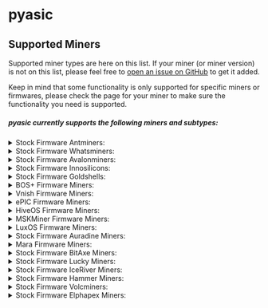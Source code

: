# pyasic
## Supported Miners

Supported miner types are here on this list.  If your miner (or miner version) is not on this list, please feel free to [open an issue on GitHub](https://github.com/UpstreamData/pyasic/issues) to get it added.

Keep in mind that some functionality is only supported for specific miners or firmwares, please check the page for your miner to make sure the functionality you need is supported.

##### pyasic currently supports the following miners and subtypes:
<style>
details {
    margin:0px;
    padding-top:0px;
    padding-bottom:0px;
}
</style>

<details>
<summary>Stock Firmware Antminers:</summary>
    <ul>
        <details>
            <summary>X3 Series:</summary>
                <ul>
                    <li><a href="../antminer/X3#d3-stock">D3 (Stock)</a></li>
                    <li><a href="../antminer/X3#hs3-stock">HS3 (Stock)</a></li>
                    <li><a href="../antminer/X3#l3_1-stock">L3+ (Stock)</a></li>
                    <li><a href="../antminer/X3#ka3-stock">KA3 (Stock)</a></li>
                    <li><a href="../antminer/X3#ks3-stock">KS3 (Stock)</a></li>
                </ul>
        </details>
        <details>
            <summary>X5 Series:</summary>
                <ul>
                    <li><a href="../antminer/X5#dr5-stock">DR5 (Stock)</a></li>
                    <li><a href="../antminer/X5#ks5-stock">KS5 (Stock)</a></li>
                    <li><a href="../antminer/X5#ks5-stock">KS5 (Stock)</a></li>
                </ul>
        </details>
        <details>
            <summary>X7 Series:</summary>
                <ul>
                    <li><a href="../antminer/X7#l7-stock">L7 (Stock)</a></li>
                    <li><a href="../antminer/X7#k7-stock">K7 (Stock)</a></li>
                    <li><a href="../antminer/X7#d7-stock">D7 (Stock)</a></li>
                </ul>
        </details>
        <details>
            <summary>X9 Series:</summary>
                <ul>
                    <li><a href="../antminer/X9#e9pro-stock">E9Pro (Stock)</a></li>
                    <li><a href="../antminer/X9#d9-stock">D9 (Stock)</a></li>
                    <li><a href="../antminer/X9#s9-stock">S9 (Stock)</a></li>
                    <li><a href="../antminer/X9#s9i-stock">S9i (Stock)</a></li>
                    <li><a href="../antminer/X9#s9j-stock">S9j (Stock)</a></li>
                    <li><a href="../antminer/X9#t9-stock">T9 (Stock)</a></li>
                    <li><a href="../antminer/X9#l9-stock">L9 (Stock)</a></li>
                </ul>
        </details>
        <details>
            <summary>X15 Series:</summary>
                <ul>
                    <li><a href="../antminer/X15#z15-stock">Z15 (Stock)</a></li>
                    <li><a href="../antminer/X15#z15-pro-stock">Z15 Pro (Stock)</a></li>
                </ul>
        </details>
        <details>
            <summary>X17 Series:</summary>
                <ul>
                    <li><a href="../antminer/X17#s17-stock">S17 (Stock)</a></li>
                    <li><a href="../antminer/X17#s17_1-stock">S17+ (Stock)</a></li>
                    <li><a href="../antminer/X17#s17-pro-stock">S17 Pro (Stock)</a></li>
                    <li><a href="../antminer/X17#s17e-stock">S17e (Stock)</a></li>
                    <li><a href="../antminer/X17#t17-stock">T17 (Stock)</a></li>
                    <li><a href="../antminer/X17#t17_1-stock">T17+ (Stock)</a></li>
                    <li><a href="../antminer/X17#t17e-stock">T17e (Stock)</a></li>
                </ul>
        </details>
        <details>
            <summary>X19 Series:</summary>
                <ul>
                    <li><a href="../antminer/X19#s19-stock">S19 (Stock)</a></li>
                    <li><a href="../antminer/X19#s19l-stock">S19L (Stock)</a></li>
                    <li><a href="../antminer/X19#s19-pro-stock">S19 Pro (Stock)</a></li>
                    <li><a href="../antminer/X19#s19j-stock">S19j (Stock)</a></li>
                    <li><a href="../antminer/X19#s19i-stock">S19i (Stock)</a></li>
                    <li><a href="../antminer/X19#s19_1-stock">S19+ (Stock)</a></li>
                    <li><a href="../antminer/X19#s19j-no-pic-stock">S19j No PIC (Stock)</a></li>
                    <li><a href="../antminer/X19#s19-pro_1-stock">S19 Pro+ (Stock)</a></li>
                    <li><a href="../antminer/X19#s19j-pro-stock">S19j Pro (Stock)</a></li>
                    <li><a href="../antminer/X19#s19-xp-stock">S19 XP (Stock)</a></li>
                    <li><a href="../antminer/X19#s19a-stock">S19a (Stock)</a></li>
                    <li><a href="../antminer/X19#s19a-pro-stock">S19a Pro (Stock)</a></li>
                    <li><a href="../antminer/X19#s19-hydro-stock">S19 Hydro (Stock)</a></li>
                    <li><a href="../antminer/X19#s19-pro-hydro-stock">S19 Pro Hydro (Stock)</a></li>
                    <li><a href="../antminer/X19#s19-pro_1-hydro-stock">S19 Pro+ Hydro (Stock)</a></li>
                    <li><a href="../antminer/X19#s19k-pro-stock">S19K Pro (Stock)</a></li>
                    <li><a href="../antminer/X19#s19j-xp-stock">S19j XP (Stock)</a></li>
                    <li><a href="../antminer/X19#t19-stock">T19 (Stock)</a></li>
                </ul>
        </details>
        <details>
            <summary>X21 Series:</summary>
                <ul>
                    <li><a href="../antminer/X21#s21-stock">S21 (Stock)</a></li>
                    <li><a href="../antminer/X21#s21-stock">S21 (Stock)</a></li>
                    <li><a href="../antminer/X21#s21-stock">S21 (Stock)</a></li>
                    <li><a href="../antminer/X21#s21_1-stock">S21+ (Stock)</a></li>
                    <li><a href="../antminer/X21#s21_1-hydro-stock">S21+ Hydro (Stock)</a></li>
                    <li><a href="../antminer/X21#s21-pro-stock">S21 Pro (Stock)</a></li>
                    <li><a href="../antminer/X21#t21-stock">T21 (Stock)</a></li>
                    <li><a href="../antminer/X21#s21-hydro-stock">S21 Hydro (Stock)</a></li>
                </ul>
        </details>
    </ul>
</details>
<details>
<summary>Stock Firmware Whatsminers:</summary>
    <ul>
        <details>
            <summary>M2X Series:</summary>
                <ul>
                    <li><a href="../whatsminer/M2X#m20p-v10-stock">M20P V10 (Stock)</a></li>
                    <li><a href="../whatsminer/M2X#m20p-v30-stock">M20P V30 (Stock)</a></li>
                    <li><a href="../whatsminer/M2X#m20s_1-v30-stock">M20S+ V30 (Stock)</a></li>
                    <li><a href="../whatsminer/M2X#m20s-v10-stock">M20S V10 (Stock)</a></li>
                    <li><a href="../whatsminer/M2X#m20s-v20-stock">M20S V20 (Stock)</a></li>
                    <li><a href="../whatsminer/M2X#m20s-v30-stock">M20S V30 (Stock)</a></li>
                    <li><a href="../whatsminer/M2X#m20-v10-stock">M20 V10 (Stock)</a></li>
                    <li><a href="../whatsminer/M2X#m21s_1-v20-stock">M21S+ V20 (Stock)</a></li>
                    <li><a href="../whatsminer/M2X#m21s-v20-stock">M21S V20 (Stock)</a></li>
                    <li><a href="../whatsminer/M2X#m21s-v60-stock">M21S V60 (Stock)</a></li>
                    <li><a href="../whatsminer/M2X#m21s-v70-stock">M21S V70 (Stock)</a></li>
                    <li><a href="../whatsminer/M2X#m21-v10-stock">M21 V10 (Stock)</a></li>
                    <li><a href="../whatsminer/M2X#m29-v10-stock">M29 V10 (Stock)</a></li>
                </ul>
        </details>
        <details>
            <summary>M3X Series:</summary>
                <ul>
                    <li><a href="../whatsminer/M3X#m30k-v10-stock">M30K V10 (Stock)</a></li>
                    <li><a href="../whatsminer/M3X#m30l-v10-stock">M30L V10 (Stock)</a></li>
                    <li><a href="../whatsminer/M3X#m30s_1_1-v10-stock">M30S++ V10 (Stock)</a></li>
                    <li><a href="../whatsminer/M3X#m30s_1_1-v20-stock">M30S++ V20 (Stock)</a></li>
                    <li><a href="../whatsminer/M3X#m30s_1_1-ve30-stock">M30S++ VE30 (Stock)</a></li>
                    <li><a href="../whatsminer/M3X#m30s_1_1-ve40-stock">M30S++ VE40 (Stock)</a></li>
                    <li><a href="../whatsminer/M3X#m30s_1_1-ve50-stock">M30S++ VE50 (Stock)</a></li>
                    <li><a href="../whatsminer/M3X#m30s_1_1-vf40-stock">M30S++ VF40 (Stock)</a></li>
                    <li><a href="../whatsminer/M3X#m30s_1_1-vg30-stock">M30S++ VG30 (Stock)</a></li>
                    <li><a href="../whatsminer/M3X#m30s_1_1-vg40-stock">M30S++ VG40 (Stock)</a></li>
                    <li><a href="../whatsminer/M3X#m30s_1_1-vg50-stock">M30S++ VG50 (Stock)</a></li>
                    <li><a href="../whatsminer/M3X#m30s_1_1-vh10-stock">M30S++ VH10 (Stock)</a></li>
                    <li><a href="../whatsminer/M3X#m30s_1_1-vh100-stock">M30S++ VH100 (Stock)</a></li>
                    <li><a href="../whatsminer/M3X#m30s_1_1-vh110-stock">M30S++ VH110 (Stock)</a></li>
                    <li><a href="../whatsminer/M3X#m30s_1_1-vh20-stock">M30S++ VH20 (Stock)</a></li>
                    <li><a href="../whatsminer/M3X#m30s_1_1-vh30-stock">M30S++ VH30 (Stock)</a></li>
                    <li><a href="../whatsminer/M3X#m30s_1_1-vh40-stock">M30S++ VH40 (Stock)</a></li>
                    <li><a href="../whatsminer/M3X#m30s_1_1-vh50-stock">M30S++ VH50 (Stock)</a></li>
                    <li><a href="../whatsminer/M3X#m30s_1_1-vh60-stock">M30S++ VH60 (Stock)</a></li>
                    <li><a href="../whatsminer/M3X#m30s_1_1-vh70-stock">M30S++ VH70 (Stock)</a></li>
                    <li><a href="../whatsminer/M3X#m30s_1_1-vh80-stock">M30S++ VH80 (Stock)</a></li>
                    <li><a href="../whatsminer/M3X#m30s_1_1-vh90-stock">M30S++ VH90 (Stock)</a></li>
                    <li><a href="../whatsminer/M3X#m30s_1_1-vi30-stock">M30S++ VI30 (Stock)</a></li>
                    <li><a href="../whatsminer/M3X#m30s_1_1-vj20-stock">M30S++ VJ20 (Stock)</a></li>
                    <li><a href="../whatsminer/M3X#m30s_1_1-vj30-stock">M30S++ VJ30 (Stock)</a></li>
                    <li><a href="../whatsminer/M3X#m30s_1_1-vj50-stock">M30S++ VJ50 (Stock)</a></li>
                    <li><a href="../whatsminer/M3X#m30s_1_1-vj60-stock">M30S++ VJ60 (Stock)</a></li>
                    <li><a href="../whatsminer/M3X#m30s_1_1-vj70-stock">M30S++ VJ70 (Stock)</a></li>
                    <li><a href="../whatsminer/M3X#m30s_1_1-vk30-stock">M30S++ VK30 (Stock)</a></li>
                    <li><a href="../whatsminer/M3X#m30s_1_1-vk40-stock">M30S++ VK40 (Stock)</a></li>
                    <li><a href="../whatsminer/M3X#m30s_1-v10-stock">M30S+ V10 (Stock)</a></li>
                    <li><a href="../whatsminer/M3X#m30s_1-v100-stock">M30S+ V100 (Stock)</a></li>
                    <li><a href="../whatsminer/M3X#m30s_1-v20-stock">M30S+ V20 (Stock)</a></li>
                    <li><a href="../whatsminer/M3X#m30s_1-v30-stock">M30S+ V30 (Stock)</a></li>
                    <li><a href="../whatsminer/M3X#m30s_1-v40-stock">M30S+ V40 (Stock)</a></li>
                    <li><a href="../whatsminer/M3X#m30s_1-v50-stock">M30S+ V50 (Stock)</a></li>
                    <li><a href="../whatsminer/M3X#m30s_1-v60-stock">M30S+ V60 (Stock)</a></li>
                    <li><a href="../whatsminer/M3X#m30s_1-v70-stock">M30S+ V70 (Stock)</a></li>
                    <li><a href="../whatsminer/M3X#m30s_1-v80-stock">M30S+ V80 (Stock)</a></li>
                    <li><a href="../whatsminer/M3X#m30s_1-v90-stock">M30S+ V90 (Stock)</a></li>
                    <li><a href="../whatsminer/M3X#m30s_1-ve100-stock">M30S+ VE100 (Stock)</a></li>
                    <li><a href="../whatsminer/M3X#m30s_1-ve30-stock">M30S+ VE30 (Stock)</a></li>
                    <li><a href="../whatsminer/M3X#m30s_1-ve40-stock">M30S+ VE40 (Stock)</a></li>
                    <li><a href="../whatsminer/M3X#m30s_1-ve50-stock">M30S+ VE50 (Stock)</a></li>
                    <li><a href="../whatsminer/M3X#m30s_1-ve60-stock">M30S+ VE60 (Stock)</a></li>
                    <li><a href="../whatsminer/M3X#m30s_1-ve70-stock">M30S+ VE70 (Stock)</a></li>
                    <li><a href="../whatsminer/M3X#m30s_1-ve80-stock">M30S+ VE80 (Stock)</a></li>
                    <li><a href="../whatsminer/M3X#m30s_1-ve90-stock">M30S+ VE90 (Stock)</a></li>
                    <li><a href="../whatsminer/M3X#m30s_1-vf20-stock">M30S+ VF20 (Stock)</a></li>
                    <li><a href="../whatsminer/M3X#m30s_1-vf30-stock">M30S+ VF30 (Stock)</a></li>
                    <li><a href="../whatsminer/M3X#m30s_1-vg20-stock">M30S+ VG20 (Stock)</a></li>
                    <li><a href="../whatsminer/M3X#m30s_1-vg30-stock">M30S+ VG30 (Stock)</a></li>
                    <li><a href="../whatsminer/M3X#m30s_1-vg40-stock">M30S+ VG40 (Stock)</a></li>
                    <li><a href="../whatsminer/M3X#m30s_1-vg50-stock">M30S+ VG50 (Stock)</a></li>
                    <li><a href="../whatsminer/M3X#m30s_1-vg60-stock">M30S+ VG60 (Stock)</a></li>
                    <li><a href="../whatsminer/M3X#m30s_1-vh10-stock">M30S+ VH10 (Stock)</a></li>
                    <li><a href="../whatsminer/M3X#m30s_1-vh20-stock">M30S+ VH20 (Stock)</a></li>
                    <li><a href="../whatsminer/M3X#m30s_1-vh30-stock">M30S+ VH30 (Stock)</a></li>
                    <li><a href="../whatsminer/M3X#m30s_1-vh40-stock">M30S+ VH40 (Stock)</a></li>
                    <li><a href="../whatsminer/M3X#m30s_1-vh50-stock">M30S+ VH50 (Stock)</a></li>
                    <li><a href="../whatsminer/M3X#m30s_1-vh60-stock">M30S+ VH60 (Stock)</a></li>
                    <li><a href="../whatsminer/M3X#m30s_1-vh70-stock">M30S+ VH70 (Stock)</a></li>
                    <li><a href="../whatsminer/M3X#m30s_1-vi30-stock">M30S+ VI30 (Stock)</a></li>
                    <li><a href="../whatsminer/M3X#m30s_1-vj30-stock">M30S+ VJ30 (Stock)</a></li>
                    <li><a href="../whatsminer/M3X#m30s_1-vj40-stock">M30S+ VJ40 (Stock)</a></li>
                    <li><a href="../whatsminer/M3X#m30s-v10-stock">M30S V10 (Stock)</a></li>
                    <li><a href="../whatsminer/M3X#m30s-v20-stock">M30S V20 (Stock)</a></li>
                    <li><a href="../whatsminer/M3X#m30s-v30-stock">M30S V30 (Stock)</a></li>
                    <li><a href="../whatsminer/M3X#m30s-v40-stock">M30S V40 (Stock)</a></li>
                    <li><a href="../whatsminer/M3X#m30s-v50-stock">M30S V50 (Stock)</a></li>
                    <li><a href="../whatsminer/M3X#m30s-v60-stock">M30S V60 (Stock)</a></li>
                    <li><a href="../whatsminer/M3X#m30s-v70-stock">M30S V70 (Stock)</a></li>
                    <li><a href="../whatsminer/M3X#m30s-v80-stock">M30S V80 (Stock)</a></li>
                    <li><a href="../whatsminer/M3X#m30s-ve10-stock">M30S VE10 (Stock)</a></li>
                    <li><a href="../whatsminer/M3X#m30s-ve20-stock">M30S VE20 (Stock)</a></li>
                    <li><a href="../whatsminer/M3X#m30s-ve30-stock">M30S VE30 (Stock)</a></li>
                    <li><a href="../whatsminer/M3X#m30s-ve40-stock">M30S VE40 (Stock)</a></li>
                    <li><a href="../whatsminer/M3X#m30s-ve50-stock">M30S VE50 (Stock)</a></li>
                    <li><a href="../whatsminer/M3X#m30s-ve60-stock">M30S VE60 (Stock)</a></li>
                    <li><a href="../whatsminer/M3X#m30s-ve70-stock">M30S VE70 (Stock)</a></li>
                    <li><a href="../whatsminer/M3X#m30s-vf10-stock">M30S VF10 (Stock)</a></li>
                    <li><a href="../whatsminer/M3X#m30s-vf20-stock">M30S VF20 (Stock)</a></li>
                    <li><a href="../whatsminer/M3X#m30s-vf30-stock">M30S VF30 (Stock)</a></li>
                    <li><a href="../whatsminer/M3X#m30s-vg10-stock">M30S VG10 (Stock)</a></li>
                    <li><a href="../whatsminer/M3X#m30s-vg20-stock">M30S VG20 (Stock)</a></li>
                    <li><a href="../whatsminer/M3X#m30s-vg30-stock">M30S VG30 (Stock)</a></li>
                    <li><a href="../whatsminer/M3X#m30s-vg40-stock">M30S VG40 (Stock)</a></li>
                    <li><a href="../whatsminer/M3X#m30s-vh10-stock">M30S VH10 (Stock)</a></li>
                    <li><a href="../whatsminer/M3X#m30s-vh20-stock">M30S VH20 (Stock)</a></li>
                    <li><a href="../whatsminer/M3X#m30s-vh30-stock">M30S VH30 (Stock)</a></li>
                    <li><a href="../whatsminer/M3X#m30s-vh40-stock">M30S VH40 (Stock)</a></li>
                    <li><a href="../whatsminer/M3X#m30s-vh50-stock">M30S VH50 (Stock)</a></li>
                    <li><a href="../whatsminer/M3X#m30s-vh60-stock">M30S VH60 (Stock)</a></li>
                    <li><a href="../whatsminer/M3X#m30s-vi20-stock">M30S VI20 (Stock)</a></li>
                    <li><a href="../whatsminer/M3X#m30s-vj30-stock">M30S VJ30 (Stock)</a></li>
                    <li><a href="../whatsminer/M3X#m30-v10-stock">M30 V10 (Stock)</a></li>
                    <li><a href="../whatsminer/M3X#m30-v20-stock">M30 V20 (Stock)</a></li>
                    <li><a href="../whatsminer/M3X#m31h-v10-stock">M31H V10 (Stock)</a></li>
                    <li><a href="../whatsminer/M3X#m31h-v40-stock">M31H V40 (Stock)</a></li>
                    <li><a href="../whatsminer/M3X#m31l-v10-stock">M31L V10 (Stock)</a></li>
                    <li><a href="../whatsminer/M3X#m31s_1-v10-stock">M31S+ V10 (Stock)</a></li>
                    <li><a href="../whatsminer/M3X#m31s_1-v100-stock">M31S+ V100 (Stock)</a></li>
                    <li><a href="../whatsminer/M3X#m31s_1-v20-stock">M31S+ V20 (Stock)</a></li>
                    <li><a href="../whatsminer/M3X#m31s_1-v30-stock">M31S+ V30 (Stock)</a></li>
                    <li><a href="../whatsminer/M3X#m31s_1-v40-stock">M31S+ V40 (Stock)</a></li>
                    <li><a href="../whatsminer/M3X#m31s_1-v50-stock">M31S+ V50 (Stock)</a></li>
                    <li><a href="../whatsminer/M3X#m31s_1-v60-stock">M31S+ V60 (Stock)</a></li>
                    <li><a href="../whatsminer/M3X#m31s_1-v80-stock">M31S+ V80 (Stock)</a></li>
                    <li><a href="../whatsminer/M3X#m31s_1-v90-stock">M31S+ V90 (Stock)</a></li>
                    <li><a href="../whatsminer/M3X#m31s_1-ve10-stock">M31S+ VE10 (Stock)</a></li>
                    <li><a href="../whatsminer/M3X#m31s_1-ve20-stock">M31S+ VE20 (Stock)</a></li>
                    <li><a href="../whatsminer/M3X#m31s_1-ve30-stock">M31S+ VE30 (Stock)</a></li>
                    <li><a href="../whatsminer/M3X#m31s_1-ve40-stock">M31S+ VE40 (Stock)</a></li>
                    <li><a href="../whatsminer/M3X#m31s_1-ve50-stock">M31S+ VE50 (Stock)</a></li>
                    <li><a href="../whatsminer/M3X#m31s_1-ve60-stock">M31S+ VE60 (Stock)</a></li>
                    <li><a href="../whatsminer/M3X#m31s_1-ve80-stock">M31S+ VE80 (Stock)</a></li>
                    <li><a href="../whatsminer/M3X#m31s_1-vf20-stock">M31S+ VF20 (Stock)</a></li>
                    <li><a href="../whatsminer/M3X#m31s_1-vf30-stock">M31S+ VF30 (Stock)</a></li>
                    <li><a href="../whatsminer/M3X#m31s_1-vg20-stock">M31S+ VG20 (Stock)</a></li>
                    <li><a href="../whatsminer/M3X#m31s_1-vg30-stock">M31S+ VG30 (Stock)</a></li>
                    <li><a href="../whatsminer/M3X#m31se-v10-stock">M31SE V10 (Stock)</a></li>
                    <li><a href="../whatsminer/M3X#m31se-v20-stock">M31SE V20 (Stock)</a></li>
                    <li><a href="../whatsminer/M3X#m31se-v30-stock">M31SE V30 (Stock)</a></li>
                    <li><a href="../whatsminer/M3X#m31s-v10-stock">M31S V10 (Stock)</a></li>
                    <li><a href="../whatsminer/M3X#m31s-v20-stock">M31S V20 (Stock)</a></li>
                    <li><a href="../whatsminer/M3X#m31s-v30-stock">M31S V30 (Stock)</a></li>
                    <li><a href="../whatsminer/M3X#m31s-v40-stock">M31S V40 (Stock)</a></li>
                    <li><a href="../whatsminer/M3X#m31s-v50-stock">M31S V50 (Stock)</a></li>
                    <li><a href="../whatsminer/M3X#m31s-v60-stock">M31S V60 (Stock)</a></li>
                    <li><a href="../whatsminer/M3X#m31s-v70-stock">M31S V70 (Stock)</a></li>
                    <li><a href="../whatsminer/M3X#m31s-v80-stock">M31S V80 (Stock)</a></li>
                    <li><a href="../whatsminer/M3X#m31s-v90-stock">M31S V90 (Stock)</a></li>
                    <li><a href="../whatsminer/M3X#m31s-ve10-stock">M31S VE10 (Stock)</a></li>
                    <li><a href="../whatsminer/M3X#m31s-ve20-stock">M31S VE20 (Stock)</a></li>
                    <li><a href="../whatsminer/M3X#m31s-ve30-stock">M31S VE30 (Stock)</a></li>
                    <li><a href="../whatsminer/M3X#m31-v10-stock">M31 V10 (Stock)</a></li>
                    <li><a href="../whatsminer/M3X#m31-v20-stock">M31 V20 (Stock)</a></li>
                    <li><a href="../whatsminer/M3X#m32-v10-stock">M32 V10 (Stock)</a></li>
                    <li><a href="../whatsminer/M3X#m32-v20-stock">M32 V20 (Stock)</a></li>
                    <li><a href="../whatsminer/M3X#m33s_1_1-vg40-stock">M33S++ VG40 (Stock)</a></li>
                    <li><a href="../whatsminer/M3X#m33s_1_1-vh20-stock">M33S++ VH20 (Stock)</a></li>
                    <li><a href="../whatsminer/M3X#m33s_1_1-vh30-stock">M33S++ VH30 (Stock)</a></li>
                    <li><a href="../whatsminer/M3X#m33s_1-vg20-stock">M33S+ VG20 (Stock)</a></li>
                    <li><a href="../whatsminer/M3X#m33s_1-vg30-stock">M33S+ VG30 (Stock)</a></li>
                    <li><a href="../whatsminer/M3X#m33s_1-vh20-stock">M33S+ VH20 (Stock)</a></li>
                    <li><a href="../whatsminer/M3X#m33s_1-vh30-stock">M33S+ VH30 (Stock)</a></li>
                    <li><a href="../whatsminer/M3X#m33s-vg30-stock">M33S VG30 (Stock)</a></li>
                    <li><a href="../whatsminer/M3X#m33-v10-stock">M33 V10 (Stock)</a></li>
                    <li><a href="../whatsminer/M3X#m33-v20-stock">M33 V20 (Stock)</a></li>
                    <li><a href="../whatsminer/M3X#m33-v30-stock">M33 V30 (Stock)</a></li>
                    <li><a href="../whatsminer/M3X#m34s_1-ve10-stock">M34S+ VE10 (Stock)</a></li>
                    <li><a href="../whatsminer/M3X#m36s_1_1-vh30-stock">M36S++ VH30 (Stock)</a></li>
                    <li><a href="../whatsminer/M3X#m36s_1-vg30-stock">M36S+ VG30 (Stock)</a></li>
                    <li><a href="../whatsminer/M3X#m36s-ve10-stock">M36S VE10 (Stock)</a></li>
                    <li><a href="../whatsminer/M3X#m39-v10-stock">M39 V10 (Stock)</a></li>
                    <li><a href="../whatsminer/M3X#m39-v20-stock">M39 V20 (Stock)</a></li>
                    <li><a href="../whatsminer/M3X#m39-v30-stock">M39 V30 (Stock)</a></li>
                </ul>
        </details>
        <details>
            <summary>M5X Series:</summary>
                <ul>
                    <li><a href="../whatsminer/M5X#m50s_1_1-vk10-stock">M50S++ VK10 (Stock)</a></li>
                    <li><a href="../whatsminer/M5X#m50s_1_1-vk20-stock">M50S++ VK20 (Stock)</a></li>
                    <li><a href="../whatsminer/M5X#m50s_1_1-vk30-stock">M50S++ VK30 (Stock)</a></li>
                    <li><a href="../whatsminer/M5X#m50s_1_1-vk40-stock">M50S++ VK40 (Stock)</a></li>
                    <li><a href="../whatsminer/M5X#m50s_1_1-vk50-stock">M50S++ VK50 (Stock)</a></li>
                    <li><a href="../whatsminer/M5X#m50s_1_1-vk60-stock">M50S++ VK60 (Stock)</a></li>
                    <li><a href="../whatsminer/M5X#m50s_1_1-vl20-stock">M50S++ VL20 (Stock)</a></li>
                    <li><a href="../whatsminer/M5X#m50s_1_1-vl30-stock">M50S++ VL30 (Stock)</a></li>
                    <li><a href="../whatsminer/M5X#m50s_1_1-vl40-stock">M50S++ VL40 (Stock)</a></li>
                    <li><a href="../whatsminer/M5X#m50s_1_1-vl50-stock">M50S++ VL50 (Stock)</a></li>
                    <li><a href="../whatsminer/M5X#m50s_1_1-vl60-stock">M50S++ VL60 (Stock)</a></li>
                    <li><a href="../whatsminer/M5X#m50s_1-vh30-stock">M50S+ VH30 (Stock)</a></li>
                    <li><a href="../whatsminer/M5X#m50s_1-vh40-stock">M50S+ VH40 (Stock)</a></li>
                    <li><a href="../whatsminer/M5X#m50s_1-vj30-stock">M50S+ VJ30 (Stock)</a></li>
                    <li><a href="../whatsminer/M5X#m50s_1-vj40-stock">M50S+ VJ40 (Stock)</a></li>
                    <li><a href="../whatsminer/M5X#m50s_1-vj60-stock">M50S+ VJ60 (Stock)</a></li>
                    <li><a href="../whatsminer/M5X#m50s_1-vk10-stock">M50S+ VK10 (Stock)</a></li>
                    <li><a href="../whatsminer/M5X#m50s_1-vk20-stock">M50S+ VK20 (Stock)</a></li>
                    <li><a href="../whatsminer/M5X#m50s_1-vk30-stock">M50S+ VK30 (Stock)</a></li>
                    <li><a href="../whatsminer/M5X#m50s_1-vl10-stock">M50S+ VL10 (Stock)</a></li>
                    <li><a href="../whatsminer/M5X#m50s_1-vl20-stock">M50S+ VL20 (Stock)</a></li>
                    <li><a href="../whatsminer/M5X#m50s_1-vl30-stock">M50S+ VL30 (Stock)</a></li>
                    <li><a href="../whatsminer/M5X#m50s-vh10-stock">M50S VH10 (Stock)</a></li>
                    <li><a href="../whatsminer/M5X#m50s-vh20-stock">M50S VH20 (Stock)</a></li>
                    <li><a href="../whatsminer/M5X#m50s-vh30-stock">M50S VH30 (Stock)</a></li>
                    <li><a href="../whatsminer/M5X#m50s-vh40-stock">M50S VH40 (Stock)</a></li>
                    <li><a href="../whatsminer/M5X#m50s-vh50-stock">M50S VH50 (Stock)</a></li>
                    <li><a href="../whatsminer/M5X#m50s-vj10-stock">M50S VJ10 (Stock)</a></li>
                    <li><a href="../whatsminer/M5X#m50s-vj20-stock">M50S VJ20 (Stock)</a></li>
                    <li><a href="../whatsminer/M5X#m50s-vj30-stock">M50S VJ30 (Stock)</a></li>
                    <li><a href="../whatsminer/M5X#m50s-vj40-stock">M50S VJ40 (Stock)</a></li>
                    <li><a href="../whatsminer/M5X#m50s-vj50-stock">M50S VJ50 (Stock)</a></li>
                    <li><a href="../whatsminer/M5X#m50s-vk10-stock">M50S VK10 (Stock)</a></li>
                    <li><a href="../whatsminer/M5X#m50s-vk20-stock">M50S VK20 (Stock)</a></li>
                    <li><a href="../whatsminer/M5X#m50s-vk30-stock">M50S VK30 (Stock)</a></li>
                    <li><a href="../whatsminer/M5X#m50s-vk50-stock">M50S VK50 (Stock)</a></li>
                    <li><a href="../whatsminer/M5X#m50s-vk60-stock">M50S VK60 (Stock)</a></li>
                    <li><a href="../whatsminer/M5X#m50s-vk70-stock">M50S VK70 (Stock)</a></li>
                    <li><a href="../whatsminer/M5X#m50s-vk80-stock">M50S VK80 (Stock)</a></li>
                    <li><a href="../whatsminer/M5X#m50s-vl20-stock">M50S VL20 (Stock)</a></li>
                    <li><a href="../whatsminer/M5X#m50s-vl30-stock">M50S VL30 (Stock)</a></li>
                    <li><a href="../whatsminer/M5X#m50-ve30-stock">M50 VE30 (Stock)</a></li>
                    <li><a href="../whatsminer/M5X#m50-vg30-stock">M50 VG30 (Stock)</a></li>
                    <li><a href="../whatsminer/M5X#m50-vh10-stock">M50 VH10 (Stock)</a></li>
                    <li><a href="../whatsminer/M5X#m50-vh20-stock">M50 VH20 (Stock)</a></li>
                    <li><a href="../whatsminer/M5X#m50-vh30-stock">M50 VH30 (Stock)</a></li>
                    <li><a href="../whatsminer/M5X#m50-vh40-stock">M50 VH40 (Stock)</a></li>
                    <li><a href="../whatsminer/M5X#m50-vh50-stock">M50 VH50 (Stock)</a></li>
                    <li><a href="../whatsminer/M5X#m50-vh60-stock">M50 VH60 (Stock)</a></li>
                    <li><a href="../whatsminer/M5X#m50-vh70-stock">M50 VH70 (Stock)</a></li>
                    <li><a href="../whatsminer/M5X#m50-vh80-stock">M50 VH80 (Stock)</a></li>
                    <li><a href="../whatsminer/M5X#m50-vh90-stock">M50 VH90 (Stock)</a></li>
                    <li><a href="../whatsminer/M5X#m50-vj10-stock">M50 VJ10 (Stock)</a></li>
                    <li><a href="../whatsminer/M5X#m50-vj20-stock">M50 VJ20 (Stock)</a></li>
                    <li><a href="../whatsminer/M5X#m50-vj30-stock">M50 VJ30 (Stock)</a></li>
                    <li><a href="../whatsminer/M5X#m50-vj40-stock">M50 VJ40 (Stock)</a></li>
                    <li><a href="../whatsminer/M5X#m50-vj60-stock">M50 VJ60 (Stock)</a></li>
                    <li><a href="../whatsminer/M5X#m50-vk40-stock">M50 VK40 (Stock)</a></li>
                    <li><a href="../whatsminer/M5X#m50-vk50-stock">M50 VK50 (Stock)</a></li>
                    <li><a href="../whatsminer/M5X#m52s_1_1-vl10-stock">M52S++ VL10 (Stock)</a></li>
                    <li><a href="../whatsminer/M5X#m52s-vk30-stock">M52S VK30 (Stock)</a></li>
                    <li><a href="../whatsminer/M5X#m53h-vh10-stock">M53H VH10 (Stock)</a></li>
                    <li><a href="../whatsminer/M5X#m53s_1_1-vk10-stock">M53S++ VK10 (Stock)</a></li>
                    <li><a href="../whatsminer/M5X#m53s_1_1-vk20-stock">M53S++ VK20 (Stock)</a></li>
                    <li><a href="../whatsminer/M5X#m53s_1_1-vk30-stock">M53S++ VK30 (Stock)</a></li>
                    <li><a href="../whatsminer/M5X#m53s_1_1-vk50-stock">M53S++ VK50 (Stock)</a></li>
                    <li><a href="../whatsminer/M5X#m53s_1_1-vl10-stock">M53S++ VL10 (Stock)</a></li>
                    <li><a href="../whatsminer/M5X#m53s_1_1-vl30-stock">M53S++ VL30 (Stock)</a></li>
                    <li><a href="../whatsminer/M5X#m53s_1-vj30-stock">M53S+ VJ30 (Stock)</a></li>
                    <li><a href="../whatsminer/M5X#m53s_1-vj40-stock">M53S+ VJ40 (Stock)</a></li>
                    <li><a href="../whatsminer/M5X#m53s_1-vj50-stock">M53S+ VJ50 (Stock)</a></li>
                    <li><a href="../whatsminer/M5X#m53s_1-vk30-stock">M53S+ VK30 (Stock)</a></li>
                    <li><a href="../whatsminer/M5X#m53s-vh20-stock">M53S VH20 (Stock)</a></li>
                    <li><a href="../whatsminer/M5X#m53s-vh30-stock">M53S VH30 (Stock)</a></li>
                    <li><a href="../whatsminer/M5X#m53s-vj30-stock">M53S VJ30 (Stock)</a></li>
                    <li><a href="../whatsminer/M5X#m53s-vj40-stock">M53S VJ40 (Stock)</a></li>
                    <li><a href="../whatsminer/M5X#m53s-vk30-stock">M53S VK30 (Stock)</a></li>
                    <li><a href="../whatsminer/M5X#m53-vh30-stock">M53 VH30 (Stock)</a></li>
                    <li><a href="../whatsminer/M5X#m53-vh40-stock">M53 VH40 (Stock)</a></li>
                    <li><a href="../whatsminer/M5X#m53-vh50-stock">M53 VH50 (Stock)</a></li>
                    <li><a href="../whatsminer/M5X#m53-vk30-stock">M53 VK30 (Stock)</a></li>
                    <li><a href="../whatsminer/M5X#m53-vk60-stock">M53 VK60 (Stock)</a></li>
                    <li><a href="../whatsminer/M5X#m54s_1_1-vk30-stock">M54S++ VK30 (Stock)</a></li>
                    <li><a href="../whatsminer/M5X#m54s_1_1-vl30-stock">M54S++ VL30 (Stock)</a></li>
                    <li><a href="../whatsminer/M5X#m54s_1_1-vl40-stock">M54S++ VL40 (Stock)</a></li>
                    <li><a href="../whatsminer/M5X#m56s_1_1-vk10-stock">M56S++ VK10 (Stock)</a></li>
                    <li><a href="../whatsminer/M5X#m56s_1_1-vk30-stock">M56S++ VK30 (Stock)</a></li>
                    <li><a href="../whatsminer/M5X#m56s_1_1-vk40-stock">M56S++ VK40 (Stock)</a></li>
                    <li><a href="../whatsminer/M5X#m56s_1_1-vk50-stock">M56S++ VK50 (Stock)</a></li>
                    <li><a href="../whatsminer/M5X#m56s_1-vj30-stock">M56S+ VJ30 (Stock)</a></li>
                    <li><a href="../whatsminer/M5X#m56s_1-vk30-stock">M56S+ VK30 (Stock)</a></li>
                    <li><a href="../whatsminer/M5X#m56s_1-vk40-stock">M56S+ VK40 (Stock)</a></li>
                    <li><a href="../whatsminer/M5X#m56s_1-vk50-stock">M56S+ VK50 (Stock)</a></li>
                    <li><a href="../whatsminer/M5X#m56s-vh30-stock">M56S VH30 (Stock)</a></li>
                    <li><a href="../whatsminer/M5X#m56s-vj30-stock">M56S VJ30 (Stock)</a></li>
                    <li><a href="../whatsminer/M5X#m56s-vj40-stock">M56S VJ40 (Stock)</a></li>
                    <li><a href="../whatsminer/M5X#m56-vh30-stock">M56 VH30 (Stock)</a></li>
                    <li><a href="../whatsminer/M5X#m59-vh30-stock">M59 VH30 (Stock)</a></li>
                </ul>
        </details>
        <details>
            <summary>M6X Series:</summary>
                <ul>
                    <li><a href="../whatsminer/M6X#m60s_1_1-vl30-stock">M60S++ VL30 (Stock)</a></li>
                    <li><a href="../whatsminer/M6X#m60s_1_1-vl40-stock">M60S++ VL40 (Stock)</a></li>
                    <li><a href="../whatsminer/M6X#m60s_1-vk30-stock">M60S+ VK30 (Stock)</a></li>
                    <li><a href="../whatsminer/M6X#m60s_1-vk40-stock">M60S+ VK40 (Stock)</a></li>
                    <li><a href="../whatsminer/M6X#m60s_1-vk50-stock">M60S+ VK50 (Stock)</a></li>
                    <li><a href="../whatsminer/M6X#m60s_1-vk60-stock">M60S+ VK60 (Stock)</a></li>
                    <li><a href="../whatsminer/M6X#m60s_1-vk70-stock">M60S+ VK70 (Stock)</a></li>
                    <li><a href="../whatsminer/M6X#m60s_1-vl10-stock">M60S+ VL10 (Stock)</a></li>
                    <li><a href="../whatsminer/M6X#m60s_1-vl30-stock">M60S+ VL30 (Stock)</a></li>
                    <li><a href="../whatsminer/M6X#m60s_1-vl40-stock">M60S+ VL40 (Stock)</a></li>
                    <li><a href="../whatsminer/M6X#m60s_1-vl50-stock">M60S+ VL50 (Stock)</a></li>
                    <li><a href="../whatsminer/M6X#m60s_1-vl60-stock">M60S+ VL60 (Stock)</a></li>
                    <li><a href="../whatsminer/M6X#m60s-vk10-stock">M60S VK10 (Stock)</a></li>
                    <li><a href="../whatsminer/M6X#m60s-vk20-stock">M60S VK20 (Stock)</a></li>
                    <li><a href="../whatsminer/M6X#m60s-vk30-stock">M60S VK30 (Stock)</a></li>
                    <li><a href="../whatsminer/M6X#m60s-vk40-stock">M60S VK40 (Stock)</a></li>
                    <li><a href="../whatsminer/M6X#m60s-vl10-stock">M60S VL10 (Stock)</a></li>
                    <li><a href="../whatsminer/M6X#m60s-vl20-stock">M60S VL20 (Stock)</a></li>
                    <li><a href="../whatsminer/M6X#m60s-vl30-stock">M60S VL30 (Stock)</a></li>
                    <li><a href="../whatsminer/M6X#m60s-vl40-stock">M60S VL40 (Stock)</a></li>
                    <li><a href="../whatsminer/M6X#m60s-vl50-stock">M60S VL50 (Stock)</a></li>
                    <li><a href="../whatsminer/M6X#m60s-vl60-stock">M60S VL60 (Stock)</a></li>
                    <li><a href="../whatsminer/M6X#m60s-vl70-stock">M60S VL70 (Stock)</a></li>
                    <li><a href="../whatsminer/M6X#m60-vk10-stock">M60 VK10 (Stock)</a></li>
                    <li><a href="../whatsminer/M6X#m60-vk20-stock">M60 VK20 (Stock)</a></li>
                    <li><a href="../whatsminer/M6X#m60-vk30-stock">M60 VK30 (Stock)</a></li>
                    <li><a href="../whatsminer/M6X#m60-vk40-stock">M60 VK40 (Stock)</a></li>
                    <li><a href="../whatsminer/M6X#m60-vk6a-stock">M60 VK6A (Stock)</a></li>
                    <li><a href="../whatsminer/M6X#m60-vl10-stock">M60 VL10 (Stock)</a></li>
                    <li><a href="../whatsminer/M6X#m60-vl20-stock">M60 VL20 (Stock)</a></li>
                    <li><a href="../whatsminer/M6X#m60-vl30-stock">M60 VL30 (Stock)</a></li>
                    <li><a href="../whatsminer/M6X#m60-vl40-stock">M60 VL40 (Stock)</a></li>
                    <li><a href="../whatsminer/M6X#m60-vl50-stock">M60 VL50 (Stock)</a></li>
                    <li><a href="../whatsminer/M6X#m61s_1-vl30-stock">M61S+ VL30 (Stock)</a></li>
                    <li><a href="../whatsminer/M6X#m61s-vl10-stock">M61S VL10 (Stock)</a></li>
                    <li><a href="../whatsminer/M6X#m61s-vl20-stock">M61S VL20 (Stock)</a></li>
                    <li><a href="../whatsminer/M6X#m61s-vl30-stock">M61S VL30 (Stock)</a></li>
                    <li><a href="../whatsminer/M6X#m61-vk10-stock">M61 VK10 (Stock)</a></li>
                    <li><a href="../whatsminer/M6X#m61-vk20-stock">M61 VK20 (Stock)</a></li>
                    <li><a href="../whatsminer/M6X#m61-vk30-stock">M61 VK30 (Stock)</a></li>
                    <li><a href="../whatsminer/M6X#m61-vk40-stock">M61 VK40 (Stock)</a></li>
                    <li><a href="../whatsminer/M6X#m61-vl10-stock">M61 VL10 (Stock)</a></li>
                    <li><a href="../whatsminer/M6X#m61-vl30-stock">M61 VL30 (Stock)</a></li>
                    <li><a href="../whatsminer/M6X#m61-vl40-stock">M61 VL40 (Stock)</a></li>
                    <li><a href="../whatsminer/M6X#m61-vl50-stock">M61 VL50 (Stock)</a></li>
                    <li><a href="../whatsminer/M6X#m61-vl60-stock">M61 VL60 (Stock)</a></li>
                    <li><a href="../whatsminer/M6X#m62s_1-vk30-stock">M62S+ VK30 (Stock)</a></li>
                    <li><a href="../whatsminer/M6X#m63s_1_1-vl20-stock">M63S++ VL20 (Stock)</a></li>
                    <li><a href="../whatsminer/M6X#m63s_1-vk30-stock">M63S+ VK30 (Stock)</a></li>
                    <li><a href="../whatsminer/M6X#m63s_1-vl10-stock">M63S+ VL10 (Stock)</a></li>
                    <li><a href="../whatsminer/M6X#m63s_1-vl20-stock">M63S+ VL20 (Stock)</a></li>
                    <li><a href="../whatsminer/M6X#m63s_1-vl30-stock">M63S+ VL30 (Stock)</a></li>
                    <li><a href="../whatsminer/M6X#m63s_1-vl50-stock">M63S+ VL50 (Stock)</a></li>
                    <li><a href="../whatsminer/M6X#m63s-vk10-stock">M63S VK10 (Stock)</a></li>
                    <li><a href="../whatsminer/M6X#m63s-vk20-stock">M63S VK20 (Stock)</a></li>
                    <li><a href="../whatsminer/M6X#m63s-vk30-stock">M63S VK30 (Stock)</a></li>
                    <li><a href="../whatsminer/M6X#m63s-vk60-stock">M63S VK60 (Stock)</a></li>
                    <li><a href="../whatsminer/M6X#m63s-vl10-stock">M63S VL10 (Stock)</a></li>
                    <li><a href="../whatsminer/M6X#m63s-vl50-stock">M63S VL50 (Stock)</a></li>
                    <li><a href="../whatsminer/M6X#m63s-vl60-stock">M63S VL60 (Stock)</a></li>
                    <li><a href="../whatsminer/M6X#m63-vk10-stock">M63 VK10 (Stock)</a></li>
                    <li><a href="../whatsminer/M6X#m63-vk20-stock">M63 VK20 (Stock)</a></li>
                    <li><a href="../whatsminer/M6X#m63-vk30-stock">M63 VK30 (Stock)</a></li>
                    <li><a href="../whatsminer/M6X#m63-vl10-stock">M63 VL10 (Stock)</a></li>
                    <li><a href="../whatsminer/M6X#m63-vl30-stock">M63 VL30 (Stock)</a></li>
                    <li><a href="../whatsminer/M6X#m64s-vl30-stock">M64S VL30 (Stock)</a></li>
                    <li><a href="../whatsminer/M6X#m64-vl30-stock">M64 VL30 (Stock)</a></li>
                    <li><a href="../whatsminer/M6X#m64-vl40-stock">M64 VL40 (Stock)</a></li>
                    <li><a href="../whatsminer/M6X#m65s_1-vk30-stock">M65S+ VK30 (Stock)</a></li>
                    <li><a href="../whatsminer/M6X#m65s-vk20-stock">M65S VK20 (Stock)</a></li>
                    <li><a href="../whatsminer/M6X#m65s-vl60-stock">M65S VL60 (Stock)</a></li>
                    <li><a href="../whatsminer/M6X#m66s_1_1-vl20-stock">M66S++ VL20 (Stock)</a></li>
                    <li><a href="../whatsminer/M6X#m66s_1-vk30-stock">M66S+ VK30 (Stock)</a></li>
                    <li><a href="../whatsminer/M6X#m66s_1-vl10-stock">M66S+ VL10 (Stock)</a></li>
                    <li><a href="../whatsminer/M6X#m66s_1-vl20-stock">M66S+ VL20 (Stock)</a></li>
                    <li><a href="../whatsminer/M6X#m66s_1-vl30-stock">M66S+ VL30 (Stock)</a></li>
                    <li><a href="../whatsminer/M6X#m66s_1-vl40-stock">M66S+ VL40 (Stock)</a></li>
                    <li><a href="../whatsminer/M6X#m66s_1-vl60-stock">M66S+ VL60 (Stock)</a></li>
                    <li><a href="../whatsminer/M6X#m66s-vk20-stock">M66S VK20 (Stock)</a></li>
                    <li><a href="../whatsminer/M6X#m66s-vk30-stock">M66S VK30 (Stock)</a></li>
                    <li><a href="../whatsminer/M6X#m66s-vk40-stock">M66S VK40 (Stock)</a></li>
                    <li><a href="../whatsminer/M6X#m66s-vk50-stock">M66S VK50 (Stock)</a></li>
                    <li><a href="../whatsminer/M6X#m66s-vk60-stock">M66S VK60 (Stock)</a></li>
                    <li><a href="../whatsminer/M6X#m66s-vl10-stock">M66S VL10 (Stock)</a></li>
                    <li><a href="../whatsminer/M6X#m66s-vl20-stock">M66S VL20 (Stock)</a></li>
                    <li><a href="../whatsminer/M6X#m66s-vl30-stock">M66S VL30 (Stock)</a></li>
                    <li><a href="../whatsminer/M6X#m66s-vl40-stock">M66S VL40 (Stock)</a></li>
                    <li><a href="../whatsminer/M6X#m66s-vl50-stock">M66S VL50 (Stock)</a></li>
                    <li><a href="../whatsminer/M6X#m66-vk20-stock">M66 VK20 (Stock)</a></li>
                    <li><a href="../whatsminer/M6X#m66-vk30-stock">M66 VK30 (Stock)</a></li>
                    <li><a href="../whatsminer/M6X#m66-vl20-stock">M66 VL20 (Stock)</a></li>
                    <li><a href="../whatsminer/M6X#m66-vl30-stock">M66 VL30 (Stock)</a></li>
                    <li><a href="../whatsminer/M6X#m67s-vk30-stock">M67S VK30 (Stock)</a></li>
                </ul>
        </details>
        <details>
            <summary>M7X Series:</summary>
                <ul>
                    <li><a href="../whatsminer/M7X#m70-vm30-stock">M70 VM30 (Stock)</a></li>
                </ul>
        </details>
    </ul>
</details>
<details>
<summary>Stock Firmware Avalonminers:</summary>
    <ul>
        <details>
            <summary>A7X Series:</summary>
                <ul>
                    <li><a href="../avalonminer/A7X#avalon-721-stock">Avalon 721 (Stock)</a></li>
                    <li><a href="../avalonminer/A7X#avalon-741-stock">Avalon 741 (Stock)</a></li>
                    <li><a href="../avalonminer/A7X#avalon-761-stock">Avalon 761 (Stock)</a></li>
                </ul>
        </details>
        <details>
            <summary>A8X Series:</summary>
                <ul>
                    <li><a href="../avalonminer/A8X#avalon-821-stock">Avalon 821 (Stock)</a></li>
                    <li><a href="../avalonminer/A8X#avalon-841-stock">Avalon 841 (Stock)</a></li>
                    <li><a href="../avalonminer/A8X#avalon-851-stock">Avalon 851 (Stock)</a></li>
                </ul>
        </details>
        <details>
            <summary>A9X Series:</summary>
                <ul>
                    <li><a href="../avalonminer/A9X#avalon-921-stock">Avalon 921 (Stock)</a></li>
                </ul>
        </details>
        <details>
            <summary>A10X Series:</summary>
                <ul>
                    <li><a href="../avalonminer/A10X#avalon-1026-stock">Avalon 1026 (Stock)</a></li>
                    <li><a href="../avalonminer/A10X#avalon-1047-stock">Avalon 1047 (Stock)</a></li>
                    <li><a href="../avalonminer/A10X#avalon-1066-stock">Avalon 1066 (Stock)</a></li>
                </ul>
        </details>
        <details>
            <summary>A11X Series:</summary>
                <ul>
                    <li><a href="../avalonminer/A11X#avalon-1126-pro-stock">Avalon 1126 Pro (Stock)</a></li>
                    <li><a href="../avalonminer/A11X#avalon-1166-pro-stock">Avalon 1166 Pro (Stock)</a></li>
                </ul>
        </details>
        <details>
            <summary>A12X Series:</summary>
                <ul>
                    <li><a href="../avalonminer/A12X#avalon-1246-stock">Avalon 1246 (Stock)</a></li>
                </ul>
        </details>
        <details>
            <summary>nano Series:</summary>
                <ul>
                    <li><a href="../avalonminer/nano#avalon-nano-3-stock">Avalon Nano 3 (Stock)</a></li>
                </ul>
                <ul>
                    <li><a href="../avalonminer/nano#avalon-nano-3s-stock">Avalon Nano 3s (Stock)</a></li>
                </ul>
        </details>
        <details>
            <summary>A15X Series:</summary>
                <ul>
                    <li><a href="../avalonminer/A15X#avalon-1566-stock">Avalon 1566 (Stock)</a></li>
                </ul>
        </details>
    </ul>
</details>
<details>
<summary>Stock Firmware Innosilicons:</summary>
    <ul>
        <details>
            <summary>T3X Series:</summary>
                <ul>
                    <li><a href="../innosilicon/T3X#t3h_1-stock">T3H+ (Stock)</a></li>
                </ul>
        </details>
        <details>
            <summary>A10X Series:</summary>
                <ul>
                    <li><a href="../innosilicon/A10X#a10x-stock">A10X (Stock)</a></li>
                </ul>
        </details>
        <details>
            <summary>A11X Series:</summary>
                <ul>
                    <li><a href="../innosilicon/A11X#a11-stock">A11 (Stock)</a></li>
                    <li><a href="../innosilicon/A11X#a11mx-stock">A11MX (Stock)</a></li>
                </ul>
        </details>
    </ul>
</details>
<details>
<summary>Stock Firmware Goldshells:</summary>
    <ul>
        <details>
            <summary>X5 Series:</summary>
                <ul>
                    <li><a href="../goldshell/X5#ck5-stock">CK5 (Stock)</a></li>
                    <li><a href="../goldshell/X5#hs5-stock">HS5 (Stock)</a></li>
                    <li><a href="../goldshell/X5#kd5-stock">KD5 (Stock)</a></li>
                </ul>
        </details>
        <details>
            <summary>XMax Series:</summary>
                <ul>
                    <li><a href="../goldshell/XMax#kd-max-stock">KD Max (Stock)</a></li>
                </ul>
        </details>
        <details>
            <summary>XBox Series:</summary>
                <ul>
                    <li><a href="../goldshell/XBox#kd-box-ii-stock">KD Box II (Stock)</a></li>
                    <li><a href="../goldshell/XBox#kd-box-pro-stock">KD Box Pro (Stock)</a></li>
                </ul>
        </details>
    </ul>
</details>
<details>
<summary>BOS+ Firmware Miners:</summary>
    <ul>
        <details>
            <summary>X9 Series:</summary>
                <ul>
                    <li><a href="../antminer/X9#s9-bos_1">S9 (BOS+)</a></li>
                </ul>
        </details>
        <details>
            <summary>X17 Series:</summary>
                <ul>
                    <li><a href="../antminer/X17#s17-bos_1">S17 (BOS+)</a></li>
                    <li><a href="../antminer/X17#s17_1-bos_1">S17+ (BOS+)</a></li>
                    <li><a href="../antminer/X17#s17-pro-bos_1">S17 Pro (BOS+)</a></li>
                    <li><a href="../antminer/X17#s17e-bos_1">S17e (BOS+)</a></li>
                    <li><a href="../antminer/X17#t17-bos_1">T17 (BOS+)</a></li>
                    <li><a href="../antminer/X17#t17_1-bos_1">T17+ (BOS+)</a></li>
                    <li><a href="../antminer/X17#t17e-bos_1">T17e (BOS+)</a></li>
                </ul>
        </details>
        <details>
            <summary>X19 Series:</summary>
                <ul>
                    <li><a href="../antminer/X19#s19-bos_1">S19 (BOS+)</a></li>
                    <li><a href="../antminer/X19#s19_1-bos_1">S19+ (BOS+)</a></li>
                    <li><a href="../antminer/X19#s19-pro-bos_1">S19 Pro (BOS+)</a></li>
                    <li><a href="../antminer/X19#s19a-bos_1">S19a (BOS+)</a></li>
                    <li><a href="../antminer/X19#s19a-pro-bos_1">S19a Pro (BOS+)</a></li>
                    <li><a href="../antminer/X19#s19j-bos_1">S19j (BOS+)</a></li>
                    <li><a href="../antminer/X19#s19j-no-pic-bos_1">S19j No PIC (BOS+)</a></li>
                    <li><a href="../antminer/X19#s19j-pro-bos_1">S19j Pro (BOS+)</a></li>
                    <li><a href="../antminer/X19#s19j-pro-no-pic-bos_1">S19j Pro No PIC (BOS+)</a></li>
                    <li><a href="../antminer/X19#s19j-pro_1-bos_1">S19j Pro+ (BOS+)</a></li>
                    <li><a href="../antminer/X19#s19j-pro_1-bos_1">S19j Pro+ (BOS+)</a></li>
                    <li><a href="../antminer/X19#s19j-pro_1-no-pic-bos_1">S19j Pro+ No PIC (BOS+)</a></li>
                    <li><a href="../antminer/X19#s19k-pro-no-pic-bos_1">S19k Pro No PIC (BOS+)</a></li>
                    <li><a href="../antminer/X19#s19k-pro-no-pic-bos_1">S19k Pro No PIC (BOS+)</a></li>
                    <li><a href="../antminer/X19#s19-xp-bos_1">S19 XP (BOS+)</a></li>
                    <li><a href="../antminer/X19#s19-pro_1-hydro-bos_1">S19 Pro+ Hydro (BOS+)</a></li>
                    <li><a href="../antminer/X19#t19-bos_1">T19 (BOS+)</a></li>
                </ul>
        </details>
        <details>
            <summary>X21 Series:</summary>
                <ul>
                    <li><a href="../antminer/X21#s21-bos_1">S21 (BOS+)</a></li>
                    <li><a href="../antminer/X21#s21-pro-bos_1">S21 Pro (BOS+)</a></li>
                    <li><a href="../antminer/X21#t21-bos_1">T21 (BOS+)</a></li>
                </ul>
        </details>
        <details>
            <summary>BMM Series:</summary>
                <ul>
                    <li><a href="../braiins/BMM#bmm100-bos_1">BMM100 (BOS+)</a></li>
                    <li><a href="../braiins/BMM#bmm101-bos_1">BMM101 (BOS+)</a></li>
                </ul>
        </details>
    </ul>
</details>
<details>
<summary>Vnish Firmware Miners:</summary>
    <ul>
        <details>
            <summary>X3 Series:</summary>
                <ul>
                    <li><a href="../antminer/X3#l3_1-vnish">L3+ (VNish)</a></li>
                    <li><a href="../antminer/X3#l3_1-vnish">L3+ (VNish)</a></li>
                </ul>
        </details>
        <details>
            <summary>X7 Series:</summary>
                <ul>
                    <li><a href="../antminer/X7#l7-vnish">L7 (VNish)</a></li>
                </ul>
        </details>
        <details>
            <summary>X17 Series:</summary>
                <ul>
                    <li><a href="../antminer/X17#s17_1-vnish">S17+ (VNish)</a></li>
                    <li><a href="../antminer/X17#s17-pro-vnish">S17 Pro (VNish)</a></li>
                </ul>
        </details>
        <details>
            <summary>X19 Series:</summary>
                <ul>
                    <li><a href="../antminer/X19#s19-vnish">S19 (VNish)</a></li>
                    <li><a href="../antminer/X19#s19-no-pic-vnish">S19 No PIC (VNish)</a></li>
                    <li><a href="../antminer/X19#s19-pro-vnish">S19 Pro (VNish)</a></li>
                    <li><a href="../antminer/X19#s19j-vnish">S19j (VNish)</a></li>
                    <li><a href="../antminer/X19#s19i-vnish">S19i (VNish)</a></li>
                    <li><a href="../antminer/X19#s19j-pro-vnish">S19j Pro (VNish)</a></li>
                    <li><a href="../antminer/X19#s19j-pro-vnish">S19j Pro (VNish)</a></li>
                    <li><a href="../antminer/X19#s19j-pro-vnish">S19j Pro (VNish)</a></li>
                    <li><a href="../antminer/X19#s19a-vnish">S19a (VNish)</a></li>
                    <li><a href="../antminer/X19#s19a-pro-vnish">S19a Pro (VNish)</a></li>
                    <li><a href="../antminer/X19#s19-pro-hydro-vnish">S19 Pro Hydro (VNish)</a></li>
                    <li><a href="../antminer/X19#s19k-pro-vnish">S19k Pro (VNish)</a></li>
                    <li><a href="../antminer/X19#t19-vnish">T19 (VNish)</a></li>
                </ul>
        </details>
        <details>
            <summary>X21 Series:</summary>
                <ul>
                    <li><a href="../antminer/X21#t21-vnish">T21 (VNish)</a></li>
                    <li><a href="../antminer/X21#s21-vnish">S21 (VNish)</a></li>
                </ul>
        </details>
    </ul>
</details>
<details>
<summary>ePIC Firmware Miners:</summary>
    <ul>
        <details>
            <summary>X19 Series:</summary>
                <ul>
                    <li><a href="../antminer/X19#s19-epic">S19 (ePIC)</a></li>
                    <li><a href="../antminer/X19#s19-pro-epic">S19 Pro (ePIC)</a></li>
                    <li><a href="../antminer/X19#s19j-epic">S19j (ePIC)</a></li>
                    <li><a href="../antminer/X19#s19j-pro-epic">S19j Pro (ePIC)</a></li>
                    <li><a href="../antminer/X19#s19j-pro_1-epic">S19j Pro+ (ePIC)</a></li>
                    <li><a href="../antminer/X19#s19k-pro-epic">S19k Pro (ePIC)</a></li>
                    <li><a href="../antminer/X19#s19-xp-epic">S19 XP (ePIC)</a></li>
                    <li><a href="../antminer/X19#s19j-pro-dual-epic">S19j Pro Dual (ePIC)</a></li>
                    <li><a href="../antminer/X19#s19k-pro-dual-epic">S19k Pro Dual (ePIC)</a></li>
                </ul>
        </details>
        <details>
            <summary>X21 Series:</summary>
                <ul>
                    <li><a href="../antminer/X21#s21-epic">S21 (ePIC)</a></li>
                    <li><a href="../antminer/X21#s21-pro-epic">S21 Pro (ePIC)</a></li>
                    <li><a href="../antminer/X21#t21-epic">T21 (ePIC)</a></li>
                </ul>
        </details>
        <details>
            <summary>blockminer Series:</summary>
                <ul>
                    <li><a href="../blockminer/blockminer#blockminer-520i-epic">BlockMiner 520i (ePIC)</a></li>
                    <li><a href="../blockminer/blockminer#blockminer-720i-epic">BlockMiner 720i (ePIC)</a></li>
                    <li><a href="../blockminer/blockminer#blockminer-elite-1.0-epic">BlockMiner eLITE 1.0 (ePIC)</a></li>
                </ul>
        </details>
    </ul>
</details>
<details>
<summary>HiveOS Firmware Miners:</summary>
    <ul>
        <details>
            <summary>X9 Series:</summary>
                <ul>
                    <li><a href="../antminer/X9#t9-hive">T9 (Hive)</a></li>
                </ul>
        </details>
        <details>
            <summary>X19 Series:</summary>
                <ul>
                    <li><a href="../antminer/X19#s19j-pro-hive">S19j Pro (Hive)</a></li>
                    <li><a href="../antminer/X19#s19-hive">S19 (Hive)</a></li>
                    <li><a href="../antminer/X19#s19k-pro-hive">S19K Pro (Hive)</a></li>
                    <li><a href="../antminer/X19#s19-no-pic-hive">S19 No PIC (Hive)</a></li>
                </ul>
        </details>
    </ul>
</details>
<details>
<summary>MSKMiner Firmware Miners:</summary>
    <ul>
        <details>
            <summary>X19 Series:</summary>
                <ul>
                    <li><a href="../antminer/X19#s19-no-pic-stock">S19 No PIC (Stock)</a></li>
                </ul>
        </details>
    </ul>
</details>
<details>
<summary>LuxOS Firmware Miners:</summary>
    <ul>
        <details>
            <summary>X9 Series:</summary>
                <ul>
                    <li><a href="../antminer/X9#s9-luxos">S9 (LuxOS)</a></li>
                </ul>
        </details>
        <details>
            <summary>X19 Series:</summary>
                <ul>
                    <li><a href="../antminer/X19#s19-luxos">S19 (LuxOS)</a></li>
                    <li><a href="../antminer/X19#s19-pro-luxos">S19 Pro (LuxOS)</a></li>
                    <li><a href="../antminer/X19#s19j-pro-luxos">S19j Pro (LuxOS)</a></li>
                    <li><a href="../antminer/X19#s19j-pro_1-luxos">S19j Pro+ (LuxOS)</a></li>
                    <li><a href="../antminer/X19#s19k-pro-luxos">S19k Pro (LuxOS)</a></li>
                    <li><a href="../antminer/X19#s19-xp-luxos">S19 XP (LuxOS)</a></li>
                    <li><a href="../antminer/X19#t19-luxos">T19 (LuxOS)</a></li>
                </ul>
        </details>
        <details>
            <summary>X21 Series:</summary>
                <ul>
                    <li><a href="../antminer/X21#s21-luxos">S21 (LuxOS)</a></li>
                </ul>
        </details>
    </ul>
</details>
<details>
<summary>Stock Firmware Auradine Miners:</summary>
    <ul>
        <details>
            <summary>AD Series:</summary>
                <ul>
                    <li><a href="../auradine/AD#at1500-stock">AT1500 (Stock)</a></li>
                    <li><a href="../auradine/AD#at2860-stock">AT2860 (Stock)</a></li>
                    <li><a href="../auradine/AD#at2880-stock">AT2880 (Stock)</a></li>
                </ul>
        </details>
        <details>
            <summary>AI Series:</summary>
                <ul>
                    <li><a href="../auradine/AI#ai2500-stock">AI2500 (Stock)</a></li>
                    <li><a href="../auradine/AI#ai3680-stock">AI3680 (Stock)</a></li>
                </ul>
        </details>
        <details>
            <summary>AT Series:</summary>
                <ul>
                    <li><a href="../auradine/AT#ad2500-stock">AD2500 (Stock)</a></li>
                    <li><a href="../auradine/AT#ad3500-stock">AD3500 (Stock)</a></li>
                </ul>
        </details>
    </ul>
</details>
<details>
<summary>Mara Firmware Miners:</summary>
    <ul>
        <details>
            <summary>X19 Series:</summary>
                <ul>
                    <li><a href="../antminer/X19#s19-marafw">S19 (MaraFW)</a></li>
                    <li><a href="../antminer/X19#s19-pro-marafw">S19 Pro (MaraFW)</a></li>
                    <li><a href="../antminer/X19#s19j-marafw">S19j (MaraFW)</a></li>
                    <li><a href="../antminer/X19#s19j-no-pic-marafw">S19j No PIC (MaraFW)</a></li>
                    <li><a href="../antminer/X19#s19j-pro-marafw">S19j Pro (MaraFW)</a></li>
                    <li><a href="../antminer/X19#s19-xp-marafw">S19 XP (MaraFW)</a></li>
                    <li><a href="../antminer/X19#s19k-pro-marafw">S19K Pro (MaraFW)</a></li>
                </ul>
        </details>
        <details>
            <summary>X21 Series:</summary>
                <ul>
                    <li><a href="../antminer/X21#s21-marafw">S21 (MaraFW)</a></li>
                    <li><a href="../antminer/X21#t21-marafw">T21 (MaraFW)</a></li>
                </ul>
        </details>
    </ul>
</details>
<details>
<summary>Stock Firmware BitAxe Miners:</summary>
    <ul>
        <details>
            <summary>BM Series:</summary>
                <ul>
                    <li><a href="../bitaxe/BM#supra-stock">Supra (Stock)</a></li>
                    <li><a href="../bitaxe/BM#ultra-stock">Ultra (Stock)</a></li>
                    <li><a href="../bitaxe/BM#max-stock">Max (Stock)</a></li>
                    <li><a href="../bitaxe/BM#gamma-stock">Gamma (Stock)</a></li>
                </ul>
        </details>
    </ul>
</details>
<details>
<summary>Stock Firmware Lucky Miners:</summary>
    <ul>
        <details>
            <summary>LV Series:</summary>
                <ul>
                    <li><a href="../luckyminer/LV#lv08-stock">LV08 (Stock)</a></li>
                    <li><a href="../luckyminer/LV#lv07-stock">LV07 (Stock)</a></li>
                </ul>
        </details>
    </ul>
</details>
<details>
<summary>Stock Firmware IceRiver Miners:</summary>
    <ul>
        <details>
            <summary>KSX Series:</summary>
                <ul>
                    <li><a href="../iceriver/KSX#ks0-stock">KS0 (Stock)</a></li>
                    <li><a href="../iceriver/KSX#ks1-stock">KS1 (Stock)</a></li>
                    <li><a href="../iceriver/KSX#ks2-stock">KS2 (Stock)</a></li>
                    <li><a href="../iceriver/KSX#ks3-stock">KS3 (Stock)</a></li>
                    <li><a href="../iceriver/KSX#ks3l-stock">KS3L (Stock)</a></li>
                    <li><a href="../iceriver/KSX#ks3m-stock">KS3M (Stock)</a></li>
                    <li><a href="../iceriver/KSX#ks5-stock">KS5 (Stock)</a></li>
                    <li><a href="../iceriver/KSX#ks5l-stock">KS5L (Stock)</a></li>
                    <li><a href="../iceriver/KSX#ks5m-stock">KS5M (Stock)</a></li>
                </ul>
        </details>
    </ul>
</details>
<details>
<summary>Stock Firmware Hammer Miners:</summary>
    <ul>
        <details>
            <summary>DX Series:</summary>
                <ul>
                    <li><a href="../hammer/DX#d10-stock">D10 (Stock)</a></li>
                </ul>
        </details>
    </ul>
</details>
<details>
<summary>Stock Firmware Volcminers:</summary>
    <ul>
        <details>
            <summary>DX Series:</summary>
                <ul>
                    <li><a href="../volcminer/DX#d1-stock">D1 (Stock)</a></li>
                </ul>
        </details>
    </ul>
</details>
<details>
<summary>Stock Firmware Elphapex Miners:</summary>
    <ul>
        <details>
            <summary>DGX Series:</summary>
                <ul>
                    <li><a href="../elphapex/DGX#dg1_1-stock">DG1+ (Stock)</a></li>
                </ul>
        </details>
    </ul>
</details>